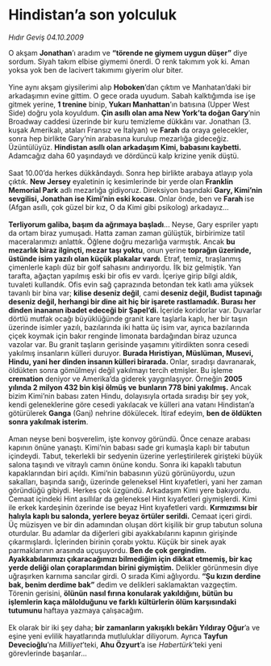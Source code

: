 # Hindistan’a son yolculuk

*Hıdır Geviş 04.10.2009*

<div class="taraf_structure_2col_1zq">
<div class="margen_n">



 <p>O akşam <b>Jonathan</b>’ı aradım ve <b>“törende ne giymem uygun düşer”</b> diye sordum. Siyah takım elbise giymemi önerdi. O renk takımım yok ki. Aman yoksa yok ben de lacivert takımımı giyerim olur biter. <br/><br/>Yine aynı akşam giysilerimi alıp <b>Hoboken</b>’dan çıktım ve Manhatan’daki bir arkadaşımın evine gittim. O gece orada uyudum. Sabah kalktığımda ise işe gitmek yerine, <b>1 trenine</b> binip,<b> Yukarı Manhattan</b>’ın batısına (Upper West Side) doğru yola koyuldum. <b>Çin asıllı olan ama New York’ta doğan Gary</b>’nin Broadway caddesi üzerinde bir kuru temizleme dükkânı var. Jonathan (3. kuşak Amerikalı, ataları Fransız ve İtalyan) ve <b>Farah</b> da oraya gelecekler, sonra hep birlikte Gary’nin arabasına kurulup mezarlığa gideceğiz. Üzüntülüyüz. <b>Hindistan asıllı olan arkadaşım Kimi, babasını kaybetti.</b> Adamcağız daha 60 yaşındaydı ve dördüncü kalp krizine yenik düştü. <br/><br/>Saat 10.00’da herkes dükkândaydı. Sonra hep birlikte arabaya atlayıp yola çıktık. <b>New Jersey</b> eyaletinin iç kesimlerinde bir yerde<b> </b>olan<b> Franklin Memorial Park</b> adlı mezarlığa gidiyoruz. Direksiyon başındaki <b>Gary, Kimi’nin sevgilisi, Jonathan ise Kimi’nin eski kocası</b>. Onlar önde, ben ve <b>Farah </b>ise (Afgan asıllı, çok güzel bir kız, O da Kimi gibi psikolog) arkadayız...<b> <br/><br/>Terliyorum galiba, başım da ağrımaya başladı</b>... Neyse, Gary espriler yaptı da ortam biraz yumuşadı. Hatta zaman zaman gülüştük, birbirimize tatil maceralarımızı anlattık. Öğlene doğru mezarlığa varmıştık. Ancak <b>bu mezarlık biraz ilginçti, mezar taşı yoktu</b>, onun yerine <b>toprağın üzerinde, üstünde isim yazılı olan küçük plakalar vardı</b>. Etraf, temiz, tıraşlanmış çimenlerle kaplı düz bir golf sahasını andırıyordu. İlk biz gelmiştik. Yan tarafta, ağaçtan yapılmış eski bir ofis ev vardı. İçeriye girip bilgi aldık, tuvaleti kullandık. Ofis evin sağ çaprazında betondan tek katlı ama yüksek tavanlı bir bina var; <b>kilise deseniz değil</b>, cami<b> deseniz değil, Budist tapınağı deseniz değil, herhangi bir dine ait hiç bir işarete rastlamadık. Burası her dinden inananın ibadet edeceği bir Şapel’di. </b>İçeride koridorlar var. Duvarlar dörtlü mutfak ocağı büyüklüğünde granit kare taşlarla kaplı, her bir taşın üzerinde isimler yazılı, bazılarında iki hatta üç isim var, ayrıca bazılarında çiçek koymak için bakır renginde limonata bardağından biraz uzunca vazolar var. Bu granit taşların gerisinde yaşamını yitirdikten sonra cesedi yakılmış insanların külleri duruyor. <b>Burada Hıristiyan, Müslüman, Musevi, Hindu, yani her dinden insanın külleri birarada. </b>Onlar, sıradışı davranarak, öldükten sonra gömülmeyi değil yakılmayı tercih etmişler. Bu işleme <b>cremation</b> deniyor ve Amerika’da giderek yaygınlaşıyor. Örneğin <b>2005 yılında 2 milyon 432 bin kişi ölmüş ve</b> <b>bunların 778 bini yakılmış.</b> Ancak bizim Kimi’nin babası zaten Hindu, dolayısıyla ortada sıradışı bir şey yok, kendi geleneklerine göre cesedi yakılacak ve külleri ana vatanı Hindistan’a götürülerek <b>Ganga</b> (Ganj) nehrine dökülecek. İtiraf edeyim, <b>ben de öldükten sonra yakılmak isterim</b>. <br/><br/>Aman neyse beni boşverelim, işte konvoy göründü. Önce cenaze arabası kapının önüne yanaştı. Kimi’nin babası sade gri kumaşla kaplı bir tabutun içindeydi. Tabut, tekerlekli bir sedyenin üzerine yerleştirilerek girişteki büyük salona taşındı ve vitraylı camın önüne kondu. Sonra iki kapaklı tabutun kapaklarından biri açıldı. Kimi’nin babasının yüzü görünüyordu, uzun sakalları, başında sarığı, üzerinde geleneksel Hint kıyafetleri, yani her zaman göründüğü gibiydi. Herkes çok üzgündü. Arkadaşım Kimi yere bakıyordu. Cemaat içindeki Hint asıllılar da geleneksel Hint kıyafetleri giymişlerdi. Kimi ile erkek kardeşinin özerinde ise beyaz Hint kıyafetleri vardı. <b>Kırmızımsı bir halıyla kaplı bu salonda, yerlere beyaz örtüler serildi.</b> Cemaat içeri girdi. Üç müzisyen ve bir din adamından oluşan dört kişilik bir grup tabutun soluna oturdular. Bu adamlar da diğerleri gibi ayakkabılarını kapının girişinde çıkarmışlardı. İçlerinden birinin çorabı yoktu. Küçük bir sinek ayak parmaklarının arasında uçuşuyordu. <b>Ben de çok gergindim. Ayakkabılarımızı çıkaracağımızı bilmediğim için dikkat etmemiş, bir kaç yerde deliği olan çoraplarımdan birini giymiştim.</b> Delikler görünmesin diye uğraşırken karnıma sancılar girdi. O sırada Kimi ağlıyordu. <b>“Şu kızın derdine bak, benim derdime bak”</b> dedim ve delikleri saklamaktan vazgeçtim. Törenin gerisini, <b>ölünün</b> <b>nasıl fırına konularak yakıldığını, bütün bu işlemlerin kaça mâlolduğunu ve farklı kültürlerin ölüm karşısındaki tutumunu </b>haftaya yazmaya çalışacağım. <br/><br/>Ek olarak bir iki şey daha; <b>bir</b> <b>zamanların yakışıklı bekârı Yıldıray Oğur</b>’a ve eşine yeni evlilik hayatlarında mutluluklar diliyorum. Ayrıca <b>Tayfun Devecioğlu</b>’na <i>Milliyet</i>’teki, <b>Ahu Özyurt</b>’a ise <i>Habertürk</i>’teki yeni görevlerinde başarılar...</p>
<br/>
<br/>
<br/>



<br/>


<div id="taraf_not">
</div>

</div>


</div>
